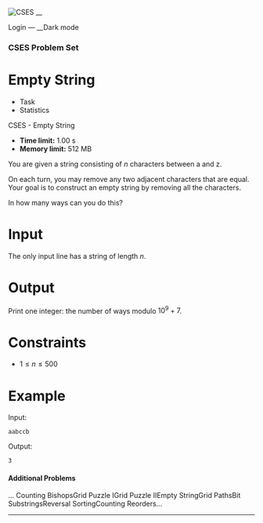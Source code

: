 ![CSES](/logo.png?1) __

Login — __Dark mode

### CSES Problem Set

# Empty String

  * Task
  * Statistics

CSES - Empty String

  * **Time limit:** 1.00 s
  * **Memory limit:** 512 MB

You are given a string consisting of $n$ characters between a and z.

On each turn, you may remove any two adjacent characters that are equal. Your
goal is to construct an empty string by removing all the characters.

In how many ways can you do this?

# Input

The only input line has a string of length $n$.

# Output

Print one integer: the number of ways modulo $10^9+7$.

# Constraints

  * $1 \le n \le 500$

# Example

Input:

``` aabccb ```

Output:

``` 3 ```

#### Additional Problems

... Counting BishopsGrid Puzzle IGrid Puzzle IIEmpty StringGrid PathsBit
SubstringsReversal SortingCounting Reorders...

* * *

